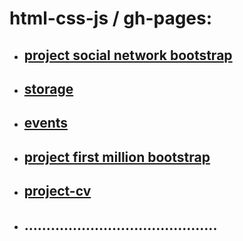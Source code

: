 # html-css-js / gh-pages:

* ## [project social network bootstrap](https://alexeyaleks.github.io/html-css-js/social-network-bootstrap/profile.html)
* ## [storage](https://alexeyaleks.github.io/html-css-js/storage/index.html)
* ## [events](https://alexeyaleks.github.io/html-css-js/events/index.html)
* ## [project first million bootstrap](https://alexeyaleks.github.io/html-css-js/project-first-million-bootstrap/index.html)
* ## [project-cv](https://alexeyaleks.github.io/html-css-js/project-cv/resume.html)
* ## ............................................
